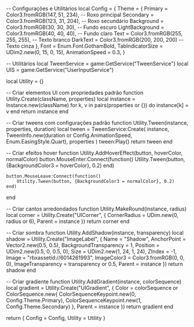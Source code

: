 -- Configurações e Utilitários
local Config = {
    Theme = {
        Primary = Color3.fromRGB(147, 51, 234),    -- Roxo principal
        Secondary = Color3.fromRGB(123, 31, 204),  -- Roxo secundário
        Background = Color3.fromRGB(30, 30, 30),   -- Fundo escuro
        LightBackground = Color3.fromRGB(40, 40, 40), -- Fundo claro
        Text = Color3.fromRGB(255, 255, 255),      -- Texto branco
        DarkText = Color3.fromRGB(200, 200, 200)   -- Texto cinza
    },
    Font = Enum.Font.GothamBold,
    TabIndicatorSize = UDim2.new(0, 15, 0, 15),
    AnimationSpeed = 0.3,
}

-- Utilitários
local TweenService = game:GetService("TweenService")
local UIS = game:GetService("UserInputService")

local Utility = {}

-- Criar elementos UI com propriedades padrão
function Utility.Create(className, properties)
    local instance = Instance.new(className)
    for k, v in pairs(properties or {}) do
        instance[k] = v
    end
    return instance
end

-- Criar tweens com configurações padrão
function Utility.Tween(instance, properties, duration)
    local tween = TweenService:Create(
        instance,
        TweenInfo.new(duration or Config.AnimationSpeed, Enum.EasingStyle.Quart),
        properties
    )
    tween:Play()
    return tween
end

-- Criar efeitos hover
function Utility.AddHoverEffect(button, hoverColor, normalColor)
    button.MouseEnter:Connect(function()
        Utility.Tween(button, {BackgroundColor3 = hoverColor}, 0.2)
    end)
    
    button.MouseLeave:Connect(function()
        Utility.Tween(button, {BackgroundColor3 = normalColor}, 0.2)
    end)
end

-- Criar cantos arredondados
function Utility.MakeRound(instance, radius)
    local corner = Utility.Create("UICorner", {
        CornerRadius = UDim.new(0, radius or 6),
        Parent = instance
    })
    return corner
end

-- Criar sombra
function Utility.AddShadow(instance, transparency)
    local shadow = Utility.Create("ImageLabel", {
        Name = "Shadow",
        AnchorPoint = Vector2.new(0.5, 0.5),
        BackgroundTransparency = 1,
        Position = UDim2.new(0.5, 0, 0.5, 0),
        Size = UDim2.new(1, 24, 1, 24),
        ZIndex = -1,
        Image = "rbxassetid://6014261993",
        ImageColor3 = Color3.fromRGB(0, 0, 0),
        ImageTransparency = transparency or 0.5,
        Parent = instance
    })
    return shadow
end

-- Criar gradiente
function Utility.AddGradient(instance, colorSequence)
    local gradient = Utility.Create("UIGradient", {
        Color = colorSequence or ColorSequence.new{
            ColorSequenceKeypoint.new(0, Config.Theme.Primary),
            ColorSequenceKeypoint.new(1, Config.Theme.Secondary)
        },
        Parent = instance
    })
    return gradient
end

return {
    Config = Config,
    Utility = Utility
}
